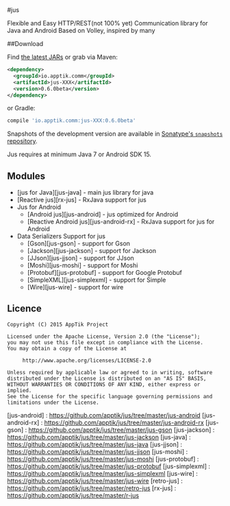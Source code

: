 #jus

Flexible and Easy HTTP/REST(not 100% yet) Communication library for Java and Android
Based on Volley, inspired by many


##Download

Find [the latest JARs][mvn] or grab via Maven:
```xml
<dependency>
  <groupId>io.apptik.comm</groupId>
  <artifactId>jus-XXX</artifactId>
  <version>0.6.0beta</version>
</dependency>
```
or Gradle:
```groovy
compile 'io.apptik.comm:jus-XXX:0.6.0beta'
```

Snapshots of the development version are available in [Sonatype's `snapshots` repository][snap].

Jus requires at minimum Java 7 or Android SDK 15.


## Modules
* [jus for Java][jus-java] - main jus library for java
* [Reactive jus][rx-jus] - RxJava support for jus
* Jus for Android
    * [Android jus][jus-android] - jus optimized for Android
    * [Reactive Android jus][jus-android-rx] - RxJava support for jus for Android
* Data Serializers Support for jus
    * [Gson][jus-gson] - support for Gson
    * [Jackson][jus-jackson] - support for Jackson
    * [JJson][jus-jjson] - support for JJson
    * [Moshi][jus-moshi] - support for Moshi
    * [Protobuf][jus-protobuf] - support for Google Protobuf
    * [SimpleXML][jus-simplexml] - support for Simple
    * [Wire][jus-wire] - support for wire

## Licence

    Copyright (C) 2015 AppTik Project

    Licensed under the Apache License, Version 2.0 (the "License");
    you may not use this file except in compliance with the License.
    You may obtain a copy of the License at

         http://www.apache.org/licenses/LICENSE-2.0

    Unless required by applicable law or agreed to in writing, software
    distributed under the License is distributed on an "AS IS" BASIS,
    WITHOUT WARRANTIES OR CONDITIONS OF ANY KIND, either express or implied.
    See the License for the specific language governing permissions and
    limitations under the License.

 [mvn]: http://search.maven.org/#search|ga|1|io.apptik.comm.jus
 [snap]: https://oss.sonatype.org/content/repositories/releases/io/apptik/comm/
[jus-android] : https://github.com/apptik/jus/tree/master/jus-android
[jus-android-rx] : https://github.com/apptik/jus/tree/master/jus-android-rx
[jus-gson] : https://github.com/apptik/jus/tree/master/jus-gson
[jus-jackson] : https://github.com/apptik/jus/tree/master/jus-jackson
[jus-java] : https://github.com/apptik/jus/tree/master/jus-java
[jus-jjson] : https://github.com/apptik/jus/tree/master/jus-jjson
[jus-moshi] : https://github.com/apptik/jus/tree/master/jus-moshi
[jus-protobuf] : https://github.com/apptik/jus/tree/master/jus-protobuf
[jus-simplexml] : https://github.com/apptik/jus/tree/master/jus-simplexml
[jus-wire] : https://github.com/apptik/jus/tree/master/jus-wire
[retro-jus] : https://github.com/apptik/jus/tree/master/retro-jus
[rx-jus] : https://github.com/apptik/jus/tree/master/r-jus
